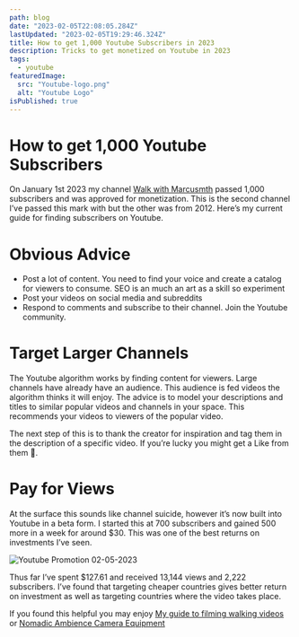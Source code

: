 ```yaml
---
path: blog
date: "2023-02-05T22:08:05.284Z"
lastUpdated: "2023-02-05T19:29:46.324Z"
title: How to get 1,000 Youtube Subscribers in 2023
description: Tricks to get monetized on Youtube in 2023
tags:
  - youtube
featuredImage:
  src: "Youtube-logo.png"
  alt: "Youtube Logo"
isPublished: true
---
```


# How to get 1,000 Youtube Subscribers

On January 1st 2023 my channel [Walk with Marcusmth](https://www.youtube.com/channel/UCzLPnJlM_5IEe2djVMB2jLA) passed 1,000 subscribers and was approved for monetization. This is the second channel I’ve passed this mark with but the other was from 2012. Here’s my current guide for finding subscribers on Youtube.

# Obvious Advice

- Post a lot of content. You need to find your voice and create a catalog for viewers to consume. SEO is an much an art as a skill so experiment
- Post your videos on social media and subreddits
- Respond to comments and subscribe to their channel. Join the Youtube community.

# Target Larger Channels

The Youtube algorithm works by finding content for viewers. Large channels have already have an audience. This audience is fed videos the algorithm thinks it will enjoy. The advice is to model your descriptions and titles to similar popular videos and channels in your space. This recommends your videos to viewers of the popular video.

The next step of this is to thank the creator for inspiration and tag them in the description of a specific video. If you’re lucky you might get a Like from them 🤞.

# Pay for Views

At the surface this sounds like channel suicide, however it’s now built into Youtube in a beta form. I started this at 700 subscribers and gained 500 more in a week for around $30. This was one of the best returns on investments I’ve seen.

![Youtube Promotion 02-05-2023](/images/youtube-promotions-02-05-2023.jpg)

Thus far I’ve spent $127.61 and received 13,144 views and 2,222 subscribers. I’ve found that targeting cheaper countries gives better return on investment as well as targeting countries where the video takes place.

If you found this helpful you may enjoy [My guide to filming walking videos](/how-to-film-walking-videos-for-youtube) or [Nomadic Ambience Camera Equipment](/nomadic-ambience-camera-equipment)
